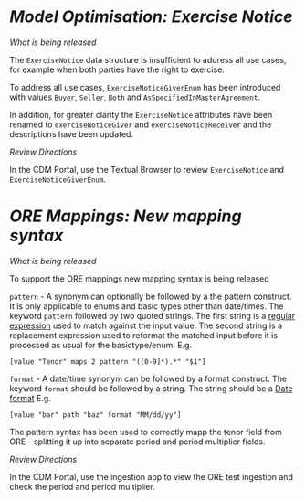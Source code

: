 # *Model Optimisation: Exercise Notice*

_What is being released_

The `ExerciseNotice` data structure is insufficient to address all use cases, for example when both parties have the right to exercise.​

To address all use cases, `ExerciseNoticeGiverEnum` has been introduced with values `Buyer`, `Seller`, `Both` and `AsSpecifiedInMasterAgreement`.

In addition, for greater clarity the `ExerciseNotice` attributes have been renamed to `exerciseNoticeGiver` and `exerciseNoticeReceiver`  and the descriptions have been updated.

_Review Directions_

In the CDM Portal, use the Textual Browser to review `ExerciseNotice` and `ExerciseNoticeGiverEnum`.

# *ORE Mappings: New mapping syntax*

_What is being released_

To support the ORE mappings new mapping syntax is being released

`pattern` - A synonym can optionally be followed by a the pattern construct. It is only applicable to enums and basic types other than date/times. The keyword `pattern` followed by two quoted strings. The first string is a [regular expression](https://docs.oracle.com/javase/7/docs/api/java/util/regex/Pattern.html) 
used to match against the input value. The second string is a replacement expression used to reformat the matched input before it is processed as usual for the basictype/enum. E.g. 
```
[value "Tenor" maps 2 pattern "([0-9]*).*" "$1"]
```

`format` - A date/time synonym can be followed by a format construct. The keyword `format` should be followed by a string. The string should be a [Date format](https://docs.oracle.com/javase/8/docs/api/java/time/format/DateTimeFormatter.html)
E.g.
```
[value "bar" path "baz" format "MM/dd/yy"]
```

The pattern syntax has been used to correctly mapp the tenor field from ORE - splitting it up into separate period and period multiplier fields.

_Review Directions_

In the CDM Portal, use the ingestion app to view the ORE test ingestion and check the period and period multiplier.
